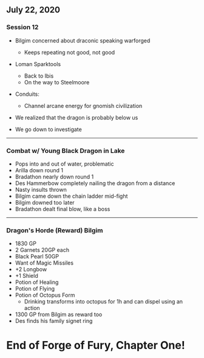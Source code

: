 ## July 22, 2020
### Session 12

- Bilgim concerned about draconic speaking warforged
  - Keeps repeating not good, not good
- Loman Sparktools
  - Back to Ibis
  - On the way to Steelmoore

- Conduits:
  - Channel arcane energy for gnomish civilization

- We realized that the dragon is probably below us
- We go down to investigate

---
### Combat w/ Young Black Dragon in Lake
- Pops into and out of water, problematic
- Arilla down round 1
- Bradathon nearly down round 1
- Des Hammerbow completely nailing the dragon from a distance
- Nasty insults thrown 
- Bilgim came down the chain ladder mid-fight
- Bilgim downed too later
- Bradathon dealt final blow, like a boss

---
### Dragon's Horde (Reward) Bilgim 
- 1830 GP
- 2 Garnets 20GP each
- Black Pearl 50GP
- Want of Magic Missiles
- +2 Longbow
- +1 Shield
- Potion of Healing
- Potion of Flying
- Potion of Octopus Form 
  - Drinking transforms into octopus for 1h and can dispel using an action
- 1300 GP from Bilgim as reward too
- Des finds his family signet ring
  

# End of Forge of Fury, Chapter One!